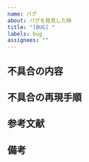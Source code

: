 ```yaml
---
name: バグ
about: バグを発見した時
title: "[BUG] "
labels: bug
assignees: ""
---
```


## 不具合の内容

## 不具合の再現手順

## 参考文献

## 備考
